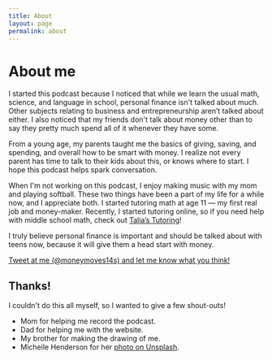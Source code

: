 ```yaml
---
title: About
layout: page
permalink: about
---
```


# About me

I started this podcast because I noticed that while we learn the usual math, science, and language in school, personal finance isn't talked about much. Other subjects relating to business and entrepreneurship aren’t talked about either. I also noticed that my friends don't talk about money other than to say they pretty much spend all of it whenever they have some.

From a young age, my parents taught me the basics of giving, saving, and spending, and overall how to be smart with money. I realize not every parent has time to talk to their kids about this, or knows where to start. I hope this podcast helps spark conversation.

When I'm not working on this podcast, I enjoy making music with my mom and playing softball. These two things have been a part of my life for a while now, and I appreciate both. I started tutoring math at age 11 — my first real job and money-maker. Recently, I started tutoring online, so if you need help with middle school math, check out [Talia’s Tutoring](https://taliastutoring.com/)!

​I truly believe personal finance is important and should be talked about with teens now, because it will give them a head start with money.

[Tweet at me (@moneymoves14s) and let me know what you think!](https://twitter.com/moneymoves14s)

## Thanks!

I couldn't do this all myself, so I wanted to give a few shout-outs!
- Mom for helping me record the podcast.
- Dad for helping me with the website.
- My brother for making the drawing of me.
- Micheile Henderson for her [photo on Unsplash](https://unsplash.com/photos/SoT4-mZhyhE).
